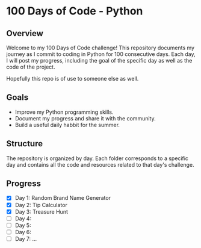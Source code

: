# 100 Days of Code - Python
## Overview
Welcome to my 100 Days of Code challenge! This repository documents my journey as I commit to coding in Python for 100 consecutive days. Each day, I will post my progress, including the goal of the specific day as well as the code of the project.

Hopefully this repo is of use to someone else as well.

## Goals
* Improve my Python programming skills.
* Document my progress and share it with the community.
* Build a useful daily habbit for the summer.

## Structure
The repository is organized by day. Each folder corresponds to a specific day and contains all the code and resources related to that day's challenge.

## Progress

- [x] Day 1: Random Brand Name Generator
- [x] Day 2: Tip Calculator
- [x] Day 3: Treasure Hunt
- [ ] Day 4: 
- [ ] Day 5: 
- [ ] Day 6: 
- [ ] Day 7: 
...
